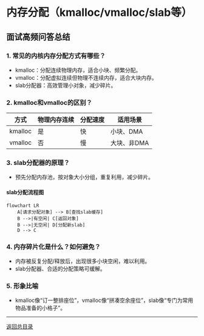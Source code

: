 # 内存分配（kmalloc/vmalloc/slab等）

## 面试高频问答总结

### 1. 常见的内核内存分配方式有哪些？
- kmalloc：分配连续物理内存，适合小块、频繁分配。
- vmalloc：分配虚拟连续但物理不连续内存，适合大块内存。
- slab分配器：高效管理小对象，减少碎片。

### 2. kmalloc和vmalloc的区别？
| 方式    | 物理内存连续 | 分配速度 | 适用场景 |
| ------- | ------------ | -------- | -------- |
| kmalloc | 是           | 快       | 小块、DMA |
| vmalloc | 否           | 慢       | 大块、非DMA |

### 3. slab分配器的原理？
- 预先分配内存池，按对象大小分组，重复利用，减少碎片。

#### slab分配流程图
```mermaid
flowchart LR
    A[请求分配对象] --> B[查找slab缓存]
    B -->|有空闲| C[返回对象]
    B -->|无空闲| D[分配新slab]
    D --> C
```

### 4. 内存碎片化是什么？如何避免？
- 内存被反复分配/释放后，出现很多小块空闲，难以利用。
- slab分配器、合适的分配策略可缓解。

### 5. 形象比喻
- kmalloc像“订一整排座位”，vmalloc像“拼凑空余座位”，slab像“专门为常用物品准备的小格子”。

---

[返回总目录](README.md)
